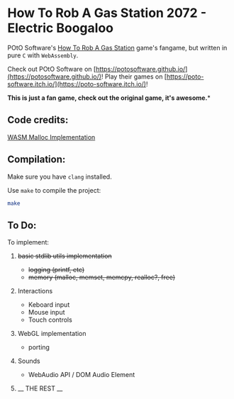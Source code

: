 # How To Rob A Gas Station 2072 - Electric Boogaloo

POtO Software's [How To Rob A Gas Station](https://poto-software.itch.io/how-to-rob-a-gas-station) game's fangame, but written in pure `C` with `WebAssembly`.

Check out POtO Software on [https://potosoftware.github.io/](https://potosoftware.github.io/)!
Play their games on [https://poto-software.itch.io/](https://poto-software.itch.io/)!

**This is just a fan game, check out the original game, it's awesome.***

## Code credits:

[WASM Malloc Implementation](https://github.com/maxkl/wasm-malloc/)


## Compilation:

Make sure you have `clang` installed.

Use `make` to compile the project:
```bash
make
```

## To Do:

To implement:

1. ~~basic stdlib utils implementation~~
    - ~~logging (printf, etc)~~
    - ~~memory (malloc, memset, memcpy, realloc?, free)~~
2. Interactions
    - Keboard input
    - Mouse input
    - Touch controls
3. WebGL implementation
    - porting
4. Sounds
    - WebAudio API / DOM Audio Element

5. __ THE REST __